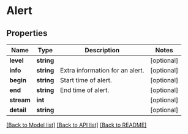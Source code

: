 # Alert

## Properties
Name | Type | Description | Notes
------------ | ------------- | ------------- | -------------
**level** | **string** |  | [optional] 
**info** | **string** | Extra information for an alert. | [optional] 
**begin** | **string** | Start time of alert. | [optional] 
**end** | **string** | End time of alert. | [optional] 
**stream** | **int** |  | [optional] 
**detail** | **string** |  | [optional] 

[[Back to Model list]](../README.md#documentation-for-models) [[Back to API list]](../README.md#documentation-for-api-endpoints) [[Back to README]](../README.md)


